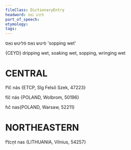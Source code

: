 ```yaml
---
fileClass: DictionaryEntry
headword: פֿיטש נאַס
part_of_speech: 
etymology: 
tags: 
---
```

פֿיטש נאַס
פֿליטש נאַס
'sopping wet'

{CEYD}
dripping wet, soaking wet, sopping, wringing wet

CENTRAL
========

fʲíč nás {ETCP, Sîg Felső Szek, 47223}

fíč nás {POLAND, Wolbrom, 50196}

fɩč nas{POLAND, Warsaw, 52211}

NORTHEASTERN
==============

fʲɪ́cn̩t nas {LITHUANIA, Vilnius, 54257}
